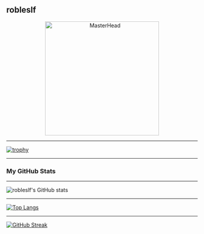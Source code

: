 ## robleslf

<!--
**robleslf/robleslf** is a ✨ _special_ ✨ repository because its `README.md` (this file) appears on your GitHub profile.

Here are some ideas to get you started:

- 🔭 I’m currently working on ...
- 🌱 I’m currently learning ...
- 👯 I’m looking to collaborate on ...
- 🤔 I’m looking for help with ...
- 💬 Ask me about ...
- 📫 How to reach me: ...
- 😄 Pronouns: ...
- ⚡ Fun fact: ...
-->
<p align="center">
  <img src="https://static.vecteezy.com/system/resources/previews/059/049/521/non_2x/eurasian-magpie-bird-detailed-profile-image-high-resolution-studio-shot-black-background-free-png.png" alt="MasterHead" width="300"/>
</p>

***
[![trophy](https://github-profile-trophy.vercel.app/?username=robleslf&theme=darkhub)](https://github.com/robleslf/github-profile-trophy)
***
### My GitHub Stats
***
![robleslf's GitHub stats](https://github-readme-stats.vercel.app/api?username=robleslf&show_icons=true&theme=shadow_blue)
***
[![Top Langs](https://github-readme-stats.vercel.app/api/top-langs/?username=robleslf&layout=donut)](https://github.com/robleslf/github-readme-stats)
***
[![GitHub Streak](https://github-readme-streak-stats.herokuapp.com/?user=robleslf)](https://git.io/streak-stats)
